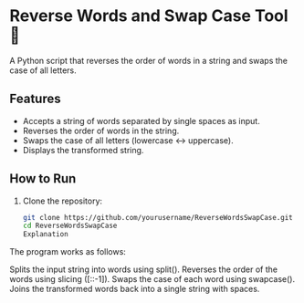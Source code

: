 # Reverse Words and Swap Case Tool 🔀

A Python script that reverses the order of words in a string and swaps the case of all letters.

## Features
- Accepts a string of words separated by single spaces as input.
- Reverses the order of words in the string.
- Swaps the case of all letters (lowercase ↔ uppercase).
- Displays the transformed string.

## How to Run
1. Clone the repository:
   ```bash
   git clone https://github.com/yourusername/ReverseWordsSwapCase.git
   cd ReverseWordsSwapCase
   Explanation
The program works as follows:

Splits the input string into words using split().
Reverses the order of the words using slicing ([::-1]).
Swaps the case of each word using swapcase().
Joins the transformed words back into a single string with spaces.